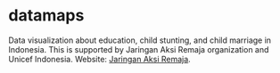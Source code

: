 # datamaps
Data visualization about education, child stunting, and child marriage in Indonesia. This is supported by Jaringan Aksi Remaja organization and Unicef Indonesia. Website: [Jaringan Aksi Remaja](jaringanaksiremaja.com). 
